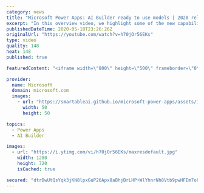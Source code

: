 ```yaml
---
category: news
title: "Microsoft Power Apps: AI Builder ready to use models | 2020 release wave 1 overview"
excerpt: "In this overview video, we highlight some of the new capabilities included in the latest update to Microsoft Power Apps, AI Builder ready to use models.     Here are the capabilities covered:   • Entity extraction helps you by identifying and extracting people, dates, places, locations, etc. from text"
publishedDateTime: 2020-05-18T23:26:26Z
originalUrl: "https://youtube.com/watch?v=h70jOr56EKs"
type: video
quality: 148
heat: 148
published: true

featuredContent: "<iframe width=\"800\" height=\"500\" frameborder=\"0\" src=\"https://www.youtube.com/embed/h70jOr56EKs\" allow=\"accelerometer; autoplay; encrypted-media; gyroscope; picture-in-picture\" allowfullscreen></iframe>"

provider:
  name: Microsoft
  domain: microsoft.com
  images:
    - url: "https://smartableai.github.io/microsoft-power-apps/assets/images/organizations/microsoft.com-50x50.jpg"
      width: 50
      height: 50

topics:
  - Power Apps
  - AI Builder

images:
  - url: "https://i.ytimg.com/vi/h70jOr56EKs/maxresdefault.jpg"
    width: 1280
    height: 720
    isCached: true

secured: "dtrDwUtQsYqk3jKN8lpxGuP26Apx8aBhjBrLHP+WlYhnrNh8Vtb9pwHFEm7o8xI/h2efsV3VEyVadjC+UsTe/XBUrO4Ef3lp7VBKP1HcZ9p3rX1a675QG6/ORjlNbtNO3cJW3SKZ+qah+EW3p06T4Vpt4+uOfS65IJzEs8WBJawWZNYL1m2aswIMfN3hjJf5AvZ6KBbm7lp/Y7VCBqdrg9g1A2GPrAItdK8xJYLEY6oMFtXKegccBAHiM1ryOkkklFEhFIjkIEDOg8kZztfHcrrDIeVVegVV8Fju25MPQ/R+n1vmSG+g6WyIahPMIYDn4w/e1JffW4O+MObVwddS4YkTA3o1X/ZBza0r4fnoiD1Fj8YerVtClr5VlxDUBjp/w5CZ1D+OuJcwv6Neskp4jnz+rWyZFkfRQiq3SumptRvcj8SPsrnY+GqPdineDNTb;RAPQsMQifAcKDeSe/0PH8w=="
---
```


